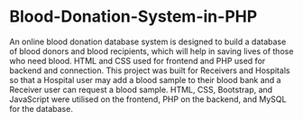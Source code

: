 # Blood-Donation-System-in-PHP
An online blood donation database system is designed to build a database of blood donors and blood recipients, which will help in saving lives of those who need blood. HTML and CSS used for frontend and PHP used for backend and connection.
This project was built for Receivers and Hospitals so that a Hospital user may add a blood sample to their blood bank and a Receiver user can request a blood sample. HTML, CSS, Bootstrap, and JavaScript were utilised on the frontend, PHP on the backend, and MySQL for the database.
